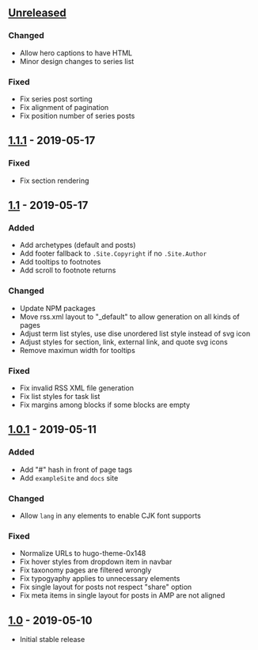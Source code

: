 ## [Unreleased]

### Changed
 - Allow hero captions to have HTML
 - Minor design changes to series list

### Fixed
 - Fix series post sorting
 - Fix alignment of pagination
 - Fix position number of series posts

## [1.1.1] - 2019-05-17

### Fixed
 - Fix section rendering

## [1.1] - 2019-05-17

### Added
 - Add archetypes (default and posts)
 - Add footer fallback to `.Site.Copyright` if no `.Site.Author`
 - Add tooltips to footnotes
 - Add scroll to footnote returns

### Changed
 - Update NPM packages
 - Move rss.xml layout to "_default" to allow generation on all kinds of pages
 - Adjust term list styles, use dise unordered list style instead of svg icon
 - Adjust styles for section, link, external link, and quote svg icons
 - Remove maximun width for tooltips

### Fixed
 - Fix invalid RSS XML file generation
 - Fix list styles for task list
 - Fix margins among blocks if some blocks are empty

## [1.0.1] - 2019-05-11

### Added

 - Add "#" hash in front of page tags
 - Add `exampleSite` and `docs` site

### Changed

 - Allow `lang` in any elements to enable CJK font supports

### Fixed

 - Normalize URLs to hugo-theme-0x148
 - Fix hover styles from dropdown item in navbar
 - Fix taxonomy pages are filtered wrongly
 - Fix typogyaphy applies to unnecessary elements
 - Fix single layout for posts not respect "share" option
 - Fix meta items in single layout for posts in AMP are not aligned

## [1.0] - 2019-05-10

 - Initial stable release

[Unreleased]: https://github.com/progamesigner/hugo-theme-0x148/compare/v1.1.1...HEAD
[1.1.1]: https://github.com/progamesigner/hugo-theme-0x148/releases/tag/v1.1.1
[1.1]: https://github.com/progamesigner/hugo-theme-0x148/releases/tag/v1.1
[1.0.1]: https://github.com/progamesigner/hugo-theme-0x148/releases/tag/v1.0.1
[1.0]: https://github.com/progamesigner/hugo-theme-0x148/releases/tag/v1.0
